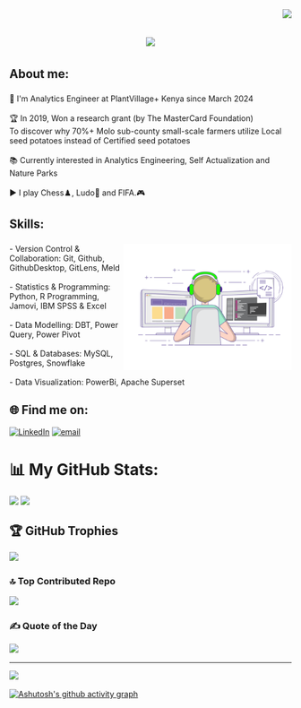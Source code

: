 <img align="right" src="https://visitor-badge.laobi.icu/badge?page_id=pvbrian.pvbrian" />

<h1 align="center">
    <img src="https://readme-typing-svg.herokuapp.com/?font=Roboto&size=35&center=true&vCenter=true&width=500&height=70&duration=4500&lines=Hi+There!+👋;+I'm+Brian+Otieno+from+Kenya!;" />
</h1>

###

<h2 align="left">About me:</h2>

###

<p align="left">💼 I'm Analytics Engineer at PlantVillage+ Kenya since March 2024 <br><br>🏆 In 2019, Won a research grant (by The MasterCard Foundation)<br> To discover why 70%+ Molo sub-county small-scale farmers utilize Local seed potatoes instead of Certified seed potatoes <br><br>📚 Currently interested in Analytics Engineering, Self Actualization and Nature Parks<br><br>▶️ I play Chess♟️, Ludo🎲 and FIFA.🎮</p>

###

<h2 align="left">Skills:</h2>

###
<img align="right" alt="Coding" width="300" src="https://raw.githubusercontent.com/devSouvik/devSouvik/master/gif3.gif">

<p align="left">- Version Control & Collaboration: Git, Github, GithubDesktop, GitLens, Meld<br><br>- Statistics & Programming: Python, R Programming, Jamovi, IBM SPSS & Excel<br><br>- Data Modelling: DBT, Power Query, Power Pivot<br><br>- SQL & Databases: MySQL, Postgres, Snowflake <br><br>- Data Visualization: PowerBi, Apache Superset</p>



## 🌐 Find me on:
[![LinkedIn](https://img.shields.io/badge/LinkedIn-%230077B5.svg?logo=linkedin&logoColor=white)](https://linkedin.com/in/brianotieno-analyticsengineer) [![email](https://img.shields.io/badge/Email-D14836?logo=gmail&logoColor=white)](mailto:bri.otieno5@gmail.com) 

# 📊 My GitHub Stats:
![](https://github-readme-stats.vercel.app/api?username=pvbrian&theme=dark&hide_border=false&include_all_commits=false&count_private=false) ![](https://nirzak-streak-stats.vercel.app/?user=pvbrian&theme=dark&hide_border=false)<br/>

## 🏆 GitHub Trophies
![](https://github-profile-trophy.vercel.app/?username=pvbrian&theme=radical&no-frame=false&no-bg=true&margin-w=4)

### 🔝 Top Contributed Repo
![](https://github-contributor-stats.vercel.app/api?username=pvbrian&limit=5&theme=dark&combine_all_yearly_contributions=true) 
### ✍️ Quote of the Day
![](https://quotes-github-readme.vercel.app/api?type=horizontal&theme=dark)
 

---
[![](https://visitcount.itsvg.in/api?id=pvbrian&icon=0&color=0)](https://visitcount.itsvg.in)

[![Ashutosh's github activity graph](https://github-readme-activity-graph.vercel.app/graph?username=pvbrian&bg_color=000000&color=ffffff&line=ffffff&point=0ba85e&area=true&hide_border=true)](https://github.com/ashutosh00710/github-readme-activity-graph)

<!-- Proudly created with GPRM ( https://gprm.itsvg.in ) -->
